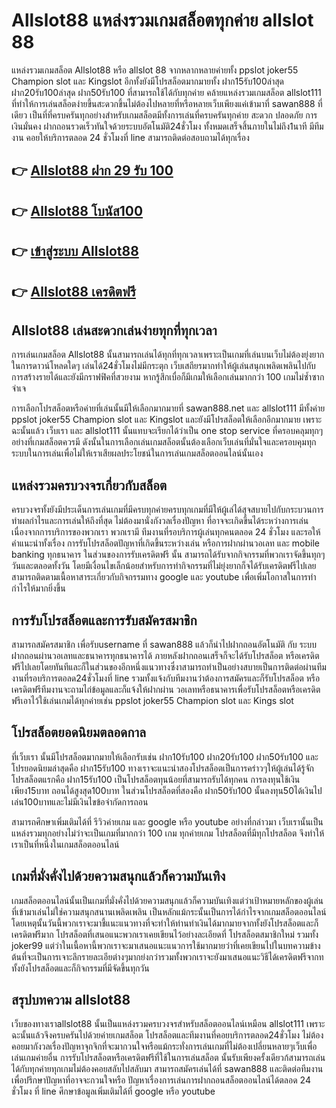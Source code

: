  
# Allslot88 แหล่งรวมเกมสล็อตทุกค่าย allslot 88
แหล่งรวมเกมสล็อต Allslot88 หรือ allslot 88 จากหลากหลายค่ายทั้ง ppslot joker55 Champion slot และ Kingslot อีกทั้งยังมีโปรสล็อตมากมายทั้ง ฝาก15รับ100ล่าสุด ฝาก20รับ100ล่าสุด ฝาก50รับ100 ที่สามารถใช้ได้กับทุกค่าย คล้ายแหล่งรวมเกมสล็อต allslot111 ที่ทำให้การเล่นสล็อตง่ายขึ้นสะดวกขึ้นไม่ต้องไปหลายที่หรือหลายเว็บเพียงแค่เข้ามาที่ sawan888 ที่เดียว เป็นที่ที่ครบครันทุกอย่างสำหรับเกมสล็อตมีทั้งการเล่นที่ครบครันทุกค่าย สะดวก ปลอดภัย การเงินมั่นคง ฝากถอนรวดเร็วทันใจด้วยระบบอัตโนมัติ24ชั่วโมง ทั้งหมดเสร็จสิ้นภายในไม่ถึง1นาที มีทีมงาน คอยให้บริการตลอด 24 ชั่วโมงที่ line สามารถติดต่อสอบถามได้ทุกเรื่อง

## 👉 [Allslot88 ฝาก 29 รับ 100](https://bit.ly/3AmIvRL)
## 👉 [Allslot88 โบนัส100](https://bit.ly/3AmIvRL)
## 👉 [เข้าสู่ระบบ Allslot88](https://bit.ly/3AmIvRL)
## 👉 [Allslot88 เครดิตฟรี](https://bit.ly/3AmIvRL)

## Allslot88 เล่นสะดวกเล่นง่ายทุกที่ทุกเวลา
การเล่นเกมสล็อต Allslot88 นั้นสามารถเล่นได้ทุกที่ทุกเวลาเพราะเป็นเกมที่เล่นบนเว็บไม่ต้องยุ่งยากในการดาวน์โหลดใดๆ เล่นได้24ชั่วโมงไม่มีกระตุก เว็บเสถียรมากทำให้ผู้เล่นสนุกเพลิดเพลินไปกับการสร้างรายได้และยังมีกราฟฟิคที่สวยงาม หากรู้สึกเบื่อก็มีเกมให้เลือกเล่นมากกว่า 100 เกมไม่ซ้ำซากจำเจ 

การเลือกโปรสล็อตหรือค่ายที่เล่นนั้นมีให้เลือกมากมายที่ sawan888.net และ allslot111 มีทั้งค่าย ppslot joker55 Champion slot และ Kingslot และยังมีโปรสล็อตให้เลือกอีกมากมาย เพราะฉะนั้นแล้ว เว็บเรา และ allslot111 นั้นแทบจะเรียกได้ว่าเป็น one stop service ที่ครอบคลุมทุกๆอย่างที่เกมสล็อตควรมี ดังนั้นในการเลือกเล่นเกมสล็อตนั้นต้องเลือกเว็บเล่นที่มั่นใจและครอบคุมทุกระบบในการเล่นเพื่อไม่ให้เราเสียผลประโยชน์ในการเล่นเกมสล็อตออนไลน์นั้นเอง

## แหล่งรวมครบวงจรเกี่ยวกับสล็อต
ครบวงจรทั้งยังมีประเด็นการเล่นเกมที่มีครบทุกค่ายครบทุกเกมที่มีให้ผู้เล่ได้สุจสบายไปกับกระบวนการทำผลกำไรและการเล่นให้ถึงที่สุด ไม่ต้องมานั่งกังวลเรื่องปัญหา ที่อาจจะเกิดขึ้นได้ระหว่างการเล่นเนื่องจากการบริการของพวกเรา พวกเรามี ทีมงานที่รอบริการผู้เล่นทุกคนตลอด 24 ชั่วโมง และรอให้คำแนะนำทั้งเรื่อง การรับโปรสล็อตปัญหาที่เกิดขึ้นระหว่างเล่น หรือการฝากผ่านวอเลท และ mobile banking ทุกธนาคาร ในส่วนของการรับเครดิตฟรี นั้น สามารถได้รับจากกิจกรรมที่พวกเราจัดขึ้นทุกๆวันและตลอดทั้งวัน โดยมีเงื่อนไขเล็กน้อยสำหรับการทำกิจกรรมที่ไม่ยุ่งยากก็จได้รับเครดิตฟรีไปเลย สามารถติดตามเนื้อหาสาระเกี่ยวกับกิจกรรมทาง google และ youtube เพื่อเพิ่มโอกาสในการทำกำไรให้มากยิ่งขึ้น

## การรับโปรสล็อตและการรับสมัครสมาชิก
สามารถสมัครสมาชิก เพื่อรับusername ที่ sawan888 แล้วก็นำไปฝากถอนอัตโนมัติ กับ ระบบฝากถอนผ่านวอเลทและธนาคารทุกธนาคารได้ ภายหลังฝากถอนเสร็จก็จะได้รับโปรสล็อต หรือเครดิตฟรีไปเลยโดยทันทีและก็ในส่วนของอีกหนึ่งแนวทางซึ่งาสามารถทำเป็นอย่างสบายเป็นการติดต่อผ่านทีมงานที่รอบริการตอลด24ชั่วโมงที่ line รวมทั้งแจ้งกับทีมงานว่่าต้องการสมัครและก็รับโปรสล็อต หรือเครดิตฟรีทีมงานจะถามไถ่ข้อมูลและก็แจ้งให้ฝากผ่าน วอเลทหรือธนาคารเพื่อรับโปรสล็อตหรือเครดิตฟรีเอาไว้ใช้เล่นเกมได้ทุกค่ายเช่น ppslot joker55 Champion slot และ Kings slot

## โปรสล็อตยอดนิยมตลอดกาล
ที่เว็บเรา นั้นมีโปรสล็อตมากมายให้เลือกรับเช่น ฝาก10รับ100 ฝาก20รับ100 ฝาก50รับ100 และโปรยอดนิยมล่าสุดคือ ฝาก15รับ100 ทางเราจะแนะนำสองโปรสล็อตเป็นการคร่าวๆให้ผู้เล่นได้รู้จัก โปรสล็อตแรกคือ ฝาก15รับ100 เป็นโปรสล็อตทุนน้อยที่สามารถรับได้ทุกคน การลงทุนใช้เงินเพียง15บาท ถอนได้สูงสุด100บาท ในส่วนโปรสล็อตที่สองคือ ฝาก50รับ100 นั้นลงทุน50ได้เงินไปเล่น100บาทและไม่มีเงินไขข้อจำกัดการถอน 

สามารถศึกษาเพิ่มเติมได้ที่ รีวิวค่ายเกม และ google หรือ youtube อย่างที่กล่าวมา เว็บเรานั้นเป็นแหล่งรวมทุกอย่างไม่ว่าจะเป็นเกมที่มากกว่า 100 เกม ทุกค่ายเกม โปรสล็อตที่มีทุกโปรสล็อต จึงทำให้เราเป็นที่หนึ่งในเกมสล็อตออนไลน์

## เกมที่มั่งคั่งไปด้วยความสนุกแล้วก็ความบันเทิง
เกมสล็อตออนไลน์นั้นเป็นเกมที่มั่งคั่งไปด้วยความสนุกแล้วก็ความบันเทิงแต่ว่าเป้าหมายหลักของผู้เล่นที่เข้ามาเล่นไม่ใช่ความสนุกสนานเพลิดเพลิน เป็นหลักแม้กระนั้นเป็นการได้กำไรจากเกมสล็อตออนไลน์โดยเหตุนั้นวันนี้พวกเราจะมาชี้แนะแนวทางที่จะทำให้ท่านทำเงินได้มากมายจากทั้งยังโปรสล็อตและก็เครดิตฟรีมาก โปรสล็อตที่เสนอแนะพวกเราเคยเขียนไว้อย่างละเอียดที่ โปรสล็อตสมาชิกใหม่ รวมทั้ง joker99 แต่ว่าในเนื้อหานี้พวกเราจะมาเสนอแนะแนวการใช้มากมายว่าที่เคยเขียนไปในบทความข้างต้นที่จะเป็นการเจาะลึกรายละเอียต่างๆมากย่งกว่ารวมทั้งพวกเราจะยังมาเสนอแนะวิธีได้เครดิตฟรีจากททั้งยังโปรสล็อตและก็กิจกรรมที่มีจัดขึ้นทุกวัน

## สรุปบทความ allslot88
เว็บของทางเราallslot88 นั้นเป็นแหล่งรวมครบวงจรสำหรับสล็อตออนไลน์เหมือน allslot111 เพราะฉะนั้นแล้วจึงครบครันไปด้วยค่ายเกมสล็อต โปรสล็อตและทีมงานที่คอยบริการตลอด24ชั่วโมง ไม่ต้องคอยมากังวลเรื่องปัญหาจุกจิกที่จะมากวนใจหรือแม้กระทั่งการเล่นเกมที่ไม่ต้องเปลี่ยนหลายๆเว็บเพื่อเล่นเกมค่ายอื่น การรับโปรสล็อตหรือเครดิตฟรีที่ใช้ในการเล่นสล็อต นั้นรับเพียงครั้งเดียวก้สามารถเล่นได้กับทุกค่ายทุกเกมไม่ต้องคอยสลับไปสลับมา สามารถสมัครเล่นได้ที่ sawan888 และติดต่อทีมงาน เพื่อปรึกษาปัญหาที่อาจจะกวนใจหรือ ปัญหาเรื่องการเล่นการฝากถอนสล็อตออนไลน์ได้ตลอด 24 ชั่วโมง ที่ line ศึกษาข้อมูลเพิ่มเติมได้ที่ google หรือ youtube